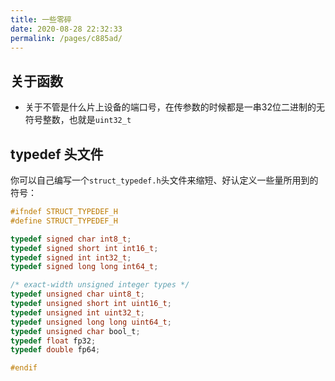 ```yaml
---
title: 一些零碎
date: 2020-08-28 22:32:33
permalink: /pages/c885ad/
---
```

## 关于函数

* 关于不管是什么片上设备的端口号，在传参数的时候都是一串32位二进制的无符号整数，也就是`uint32_t`

## typedef 头文件

你可以自己编写一个`struct_typedef.h`头文件来缩短、好认定义一些量所用到的符号：

```c
#ifndef STRUCT_TYPEDEF_H
#define STRUCT_TYPEDEF_H

typedef signed char int8_t;
typedef signed short int int16_t;
typedef signed int int32_t;
typedef signed long long int64_t;

/* exact-width unsigned integer types */
typedef unsigned char uint8_t;
typedef unsigned short int uint16_t;
typedef unsigned int uint32_t;
typedef unsigned long long uint64_t;
typedef unsigned char bool_t;
typedef float fp32;
typedef double fp64;

#endif
```

